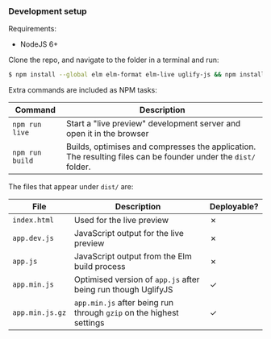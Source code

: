 ### Development setup

Requirements:

- NodeJS 6+

Clone the repo, and navigate to the folder in a terminal and run:

```sh
$ npm install --global elm elm-format elm-live uglify-js && npm install
```

Extra commands are included as NPM tasks:

| Command         | Description                              |
| --------------- | ---------------------------------------- |
| `npm run live`  | Start a "live preview" development server and open it in the browser |
| `npm run build` | Builds, optimises and compresses the application. The resulting files can be founder under the `dist/` folder. |

The files that appear under `dist/` are:

| File            | Description                              | Deployable? |
| --------------- | ---------------------------------------- | ----------- |
| `index.html`    | Used for the live preview                | ✗           |
| `app.dev.js`    | JavaScript output for the live preview   | ✗           |
| `app.js`        | JavaScript output from the Elm build process | ✗           |
| `app.min.js`    | Optimised version of `app.js` after being run though UglifyJS | ✓           |
| `app.min.js.gz` | `app.min.js` after being run through `gzip` on the highest settings | ✓           |
